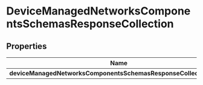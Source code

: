 # DeviceManagedNetworksComponentsSchemasResponseCollection

## Properties
Name | Type | Description | Notes
------------ | ------------- | ------------- | -------------
**deviceManagedNetworksComponentsSchemasResponseCollectionResult** | [**List&lt;CloudflareClientAPIDeviceManagedNetworks&gt;**](CloudflareClientAPIDeviceManagedNetworks.md) |  |  [optional]
